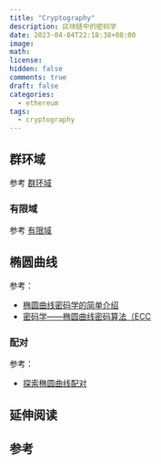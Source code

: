 ```yaml
---
title: "Cryptography"
description: 区块链中的密码学
date: 2023-04-04T22:18:38+08:00
image:
math:
license:
hidden: false
comments: true
draft: false
categories:
  - ethereum
tags:
  - cryptography
---
```


## 群环域

参考 [群环域](http://accu.cc/content/cryptography/group_ring_field/)

### 有限域

参考 [有限域](http://accu.cc/content/cryptography/ecc/#_1)

## 椭圆曲线

参考：

- [椭圆曲线密码学的简单介绍](https://zhuanlan.zhihu.com/p/26029199?from_voters_page=true)
- [密码学——椭圆曲线密码算法（ECC](https://www.cnblogs.com/X-knight/p/9153209.html)

### 配对

参考：

- [探索椭圆曲线配对](https://zhuanlan.zhihu.com/p/592591301)

## 延伸阅读

## 参考
